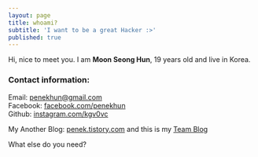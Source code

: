 ```yaml
---
layout: page
title: whoami?
subtitle: 'I want to be a great Hacker :>'
published: true
---
```

Hi, nice to meet you.
I am **Moon Seong Hun**, 19 years old and live in Korea.


### Contact information:

Email: penekhun@gmail.com  
Facebook: [facebook.com/penekhun](http://facebook.com/penekhun)  
Github: [instagram.com/kgv0vc](http://instagram.com/kgv0vc)  


My Another Blog: [penek.tistory.com](http://penek.tistory.com)
and this is my [Team Blog](http://demonteam.org)


What else do you need?
